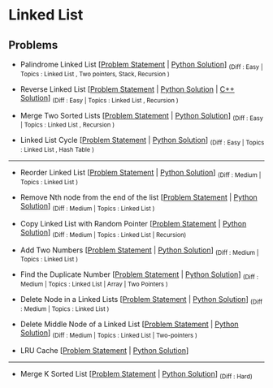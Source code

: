 # Linked List

## Problems

- Palindrome Linked List [[Problem Statement](https://leetcode.com/problems/palindrome-linked-list/) | [Python Solution](/CompetitiveProgramming/LinkedList/palindromeLinkedList.py)] <sub> (Diff : Easy | Topics : Linked List , Two pointers, Stack, Recursion )</sub>

- Reverse Linked List [[Problem Statement](https://leetcode.com/problems/reverse-linked-list/) | [Python Solution](/CompetitiveProgramming/LinkedList/ReverseLinkedList/reverseLinkedList.py) | [C++ Solution](/CompetitiveProgramming/LinkedList/ReverseLinkedList/reverseLinkedList.cpp)] <sub> (Diff : Easy | Topics : Linked List , Recursion )</sub>

- Merge Two Sorted Lists [[Problem Statement](https://leetcode.com/problems/merge-two-sorted-lists/) | [Python Solution](/CompetitiveProgramming/LinkedList/mergeTwoSortedList.py)] <sub> (Diff : Easy | Topics : Linked List , Recursion )</sub>

- Linked List Cycle [[Problem Statement](https://leetcode.com/problems/linked-list-cycle) | [Python Solution](/CompetitiveProgramming/LinkedList/linkedListCycle.py)] <sub> (Diff : Easy | Topics : Linked List , Hash Table )</sub>

---

- Reorder Linked List [[Problem Statement](https://leetcode.com/problems/reorder-list) | [Python Solution](/CompetitiveProgramming/LinkedList/reorderLinkedList.py)] <sub> (Diff : Medium | Topics : Linked List )</sub>

- Remove Nth node from the end of the list [[Problem Statement](https://leetcode.com/problems/remove-nth-node-from-end-of-list/) | [Python Solution](/CompetitiveProgramming/LinkedList/removeNthNodeFromEndOfTheList.py)] <sub> (Diff : Medium | Topics : Linked List )</sub>

- Copy Linked List with Random Pointer [[Problem Statement](https://leetcode.com/problems/copy-list-with-random-pointer/) | [Python Solution](/CompetitiveProgramming/LinkedList/copyListWithRandomPointer.py)] <sub> (Diff : Medium | Topics : Linked List | Recursion)</sub>

- Add Two Numbers [[Problem Statement](https://leetcode.com/problems/add-two-numbers) | [Python Solution](/CompetitiveProgramming/LinkedList/addTwoNos.py)] <sub> (Diff : Medium | Topics : Linked List )</sub>

- Find the Duplicate Number [[Problem Statement](https://leetcode.com/problems/find-the-duplicate-number) | [Python Solution](/CompetitiveProgramming/LinkedList/findTheDuplicateNo.py)] <sub> (Diff : Medium | Topics : Linked List | Array | Two Pointers )</sub>

- Delete Node in a Linked Lists [[Problem Statement](https://leetcode.com/problems/delete-node-in-a-linked-list/) | [Python Solution](/CompetitiveProgramming/LinkedList/deleteNodeInLinkedList.py)] <sub> (Diff : Medium | Topics : Linked List )</sub>

- Delete Middle Node of a Linked List [[Problem Statement](https://leetcode.com/problems/delete-the-middle-node-of-a-linked-list/) | [Python Solution](/CompetitiveProgramming/LinkedList/deleteMiddleNodeOfLinkedList.py)] <sub> (Diff : Medium | Topics : Linked List | Two-pointers )</sub>

- LRU Cache [[Problem Statement](https://leetcode.com/problems/lru-cache/) | [Python Solution](/CompetitiveProgramming/LinkedList/LRUCache.py)]

---

- Merge K Sorted List [[Problem Statement](https://leetcode.com/problems/merge-k-sorted-lists/) | [Python Solution](/CompetitiveProgramming/LinkedList/mergeKSortedLinkedList.py)] <sub> (Diff : Hard)</sub>
